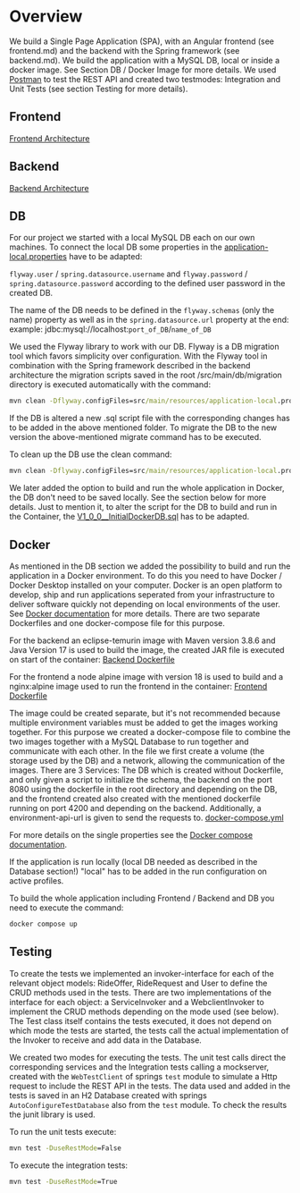 # Overview
We build a Single Page Application (SPA), with an Angular frontend (see frontend.md) and the backend
with the Spring framework (see backend.md). We build the application with a MySQL DB, local or inside a docker image.
See Section DB / Docker Image for more details. We used [Postman](https://www.postman.com/) to test the REST API and
created two testmodes: Integration and Unit Tests (see section Testing for more details).

## Frontend
[Frontend Architecture](./frontend.md)

## Backend
[Backend Architecture](./backend.md)

## DB
For our project we started with a local MySQL DB each on our own machines. To connect the local DB some properties
in the [application-local.properties](../../src/main/resources/application-local.properties) have to be adapted:

`flyway.user` / `spring.datasource.username` and `flyway.password` / `spring.datasource.password` according to the defined user
password in the created DB. 

The name of the DB needs to be defined in the `flyway.schemas` (only the name) property as well
as in the `spring.datasource.url` property at the end: example: jdbc:mysql://localhost:`port_of_DB`/`name_of_DB`

We used the Flyway library to work with our DB. Flyway is a DB migration tool which favors simplicity over configuration.
With the Flyway tool in combination with the Spring framework described in the backend architecture the migration scripts
saved in the root /src/main/db/migration directory is executed automatically with the command:
```cmd
mvn clean -Dflyway.configFiles=src/main/resources/application-local.properties flyway:migrate
```

If the DB is altered a new .sql script file with the corresponding changes has to be added in the above mentioned folder.
To migrate the DB to the new version the above-mentioned migrate command has to be executed.

To clean up the DB use the clean command: 
```cmd
mvn clean -Dflyway.configFiles=src/main/resources/application-local.properties flyway:migrate
```

We later added the option to build and run the whole application in Docker, the DB don't need to be saved locally.
See the section below for more details. Just to mention it, to alter the script for the DB to build and run in the 
Container, the [V1_0_0__InitialDockerDB.sql](../../resources/db/migration/V1_0_0__InitialDockerDB.sql) has to be adapted.


## Docker
As mentioned in the DB section we added the possibility to build and run the application in a Docker environment.
To do this you need to have Docker / Docker Desktop installed on your computer. Docker is an open platform to develop,
ship and run applications seperated from your infrastructure to deliver software quickly not depending on local 
environments of the user.
See [Docker documentation](https://docs.docker.com/get-started/overview/) for more details.
There are two separate Dockerfiles and one docker-compose file for this purpose. 

For the backend an eclipse-temurin image with Maven version 3.8.6 and Java Version 17 is used to build the image, the
created JAR file is executed on start of the container:
[Backend Dockerfile](../../Dockerfile)

For the frontend a node alpine image with version 18 is used to build and a nginx:alpine image used to run the frontend
in the container:
[Frontend Dockerfile](../../src/main/ride_sharing_webbapp/Dockerfile)

The image could be created separate, but it's not recommended because multiple environment variables must be added to
get the images working together.
For this purpose we created a docker-compose file to combine the two images together with a MySQL Database to run
together and communicate with each other.
In the file we first create a volume (the storage used by the DB) and a network, allowing the communication of the images.
There are 3 Services: The DB which is created without Dockerfile, and only given a script to initialize the schema,
the backend on the port 8080 using the dockerfile in the root directory and depending on the DB, and the frontend 
created also created with the mentioned dockerfile running on port 4200 and depending on the backend. Additionally, a
environment-api-url is given to send the requests to.
[docker-compose.yml](../../docker-compose.yml)

For more details on the single properties see the [Docker compose documentation](https://docs.docker.com/compose/).

If the application is run locally (local DB needed as described in the Database section!) "local" has to be added in the
run configuration on active profiles.

To build the whole application including Frontend / Backend and DB you need to execute the command:
```cmd
docker compose up
```

## Testing

To create the tests we implemented an invoker-interface for each of the relevant object models: RideOffer, RideRequest
and User to define the CRUD methods used in the tests. There are two implementations of the interface for each object:
a ServiceInvoker and a WebclientInvoker to implement the CRUD methods depending on the mode used (see below). The Test class
itself contains the tests executed, it does not depend on which mode the tests are started, the tests call the actual implementation
of the Invoker to receive and add data in the Database.

We created two modes for executing the tests. The unit test calls direct the corresponding services and the Integration tests
calling a mockserver, created with the `WebTestClient` of springs `test` module to simulate a Http request to include the REST API in the tests. The data used and added in the tests
is saved in an H2 Database created with springs `AutoConfigureTestDatabase` also from the `test` module. To check the 
results the junit library is used.

To run the unit tests execute:

```cmd
mvn test -DuseRestMode=False
```

To execute the integration tests:

```cmd
mvn test -DuseRestMode=True
```



